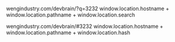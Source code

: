 
wengindustry.com/devbrain/?q=3232
window.location.hostname + window.location.pathname + window.location.search

wengindustry.com/devbrain/#3232
window.location.hostname + window.location.pathname + window.location.hash